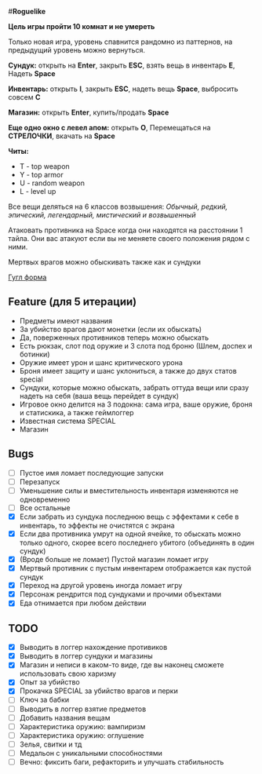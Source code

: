 #**Roguelike**

**Цель игры пройти 10 комнат и не умереть**

Только новая игра, уровень спавнится рандомно из паттернов, на предыдущий уровень можно вернуться.

**Сундук:** открыть на **Enter**, закрыть **ESC**, взять вещь в инвентарь **E**, Надеть **Space** 

**Инвентарь:** открыть **I**, закрыть **ESC**, надеть вещь **Space**, выбросить совсем **C**

**Магазин:** открыть **Enter**, купить/продать **Space**

**Еще одно окно с левел апом:** открыть **O**, Перемещаться на **СТРЕЛОЧКИ**, вкачать на **Space**

**Читы:**
* T - top weapon
* Y - top armor
* U - random weapon
* L - level up

Все вещи деляться на 6 классов возвышения: _Обычный, редкий, эпический, легендарный, мистический и возвышенный_

Атаковать противника на Space когда они находятся на расстоянии 1 тайла.
Они вас атакуют если вы не меняете своего положения рядом с ними.

Мертвых врагов можно обыскивать также как и сундуки

[Гугл форма](https://docs.google.com/forms/d/1DHD8dMRfJ-kZMCmud0aOrEzQSsVlv8s3seR6-R9BU2c/viewform?edit_requested=true)

## Feature (для 5 итерации)
* Предметы имеют названия
* За убийство врагов дают монетки (если их обыскать)
* Да, поверженных противников теперь можно обыскать
* Есть рюкзак, слот под оружие и 3 слота под броню (Шлем, доспех и ботинки)
* Оружие имеет урон и шанс критического урона
* Броня имеет защиту и шанс уклониться, а также до двух статов special
* Сундуки, которые можно обыскать, забрать оттуда вещи или сразу надеть на себя (ваша вещь перейдет в сундук)
* Игровое окно делится на 3 подокна: сама игра, ваше оружие, броня и статискика, а также геймлоггер
* Известная система SPECIAL 
* Магазин

## Bugs
- [ ] Пустое имя ломает последующие запуски
- [ ] Перезапуск
- [ ] Уменьшение силы и вместительность инвентаря изменяются не одновременно
- [ ] Все остальные
- [X] Если забрать из сундука последнюю вещь с эффектами к себе в инвентарь, то эффекты не очистятся с экрана
- [X] Если два противника умрут на одной ячейке, то обыскать можно только одного, скорее всего последнего убитого (объединять в один сундук)
- [X] (Вроде больше не ломает) Пустой магазин ломает игру
- [X] Мертвый противник с пустым инвентарем отображается как пустой сундук
- [X] Переход на другой уровень иногда ломает игру
- [X] Персонаж рендрится под сундуками и прочими объектами
- [X] Еда отнимается при любом действии

## TODO
- [X] Выводить в логгер нахождение противиков
- [X] Выводить в логгер сундуки и магазины
- [X] Магазин и неписи в каком-то виде, где вы наконец сможете использовать свою харизму
- [X] Опыт за убийство
- [X] Прокачка SPECIAL за убийство врагов и перки
- [ ] Ключ за бабки
- [ ] Выводить в логгер взятие предметов
- [ ] Добавить названия вещам
- [ ] Характеристика оружию: вампиризм
- [ ] Характеристика оружию: оглушение
- [ ] Зелья, свитки и тд
- [ ] Медальон с уникальными способностями
- [ ] Вечно: фиксить баги, рефакторить и улучшать стабильность
